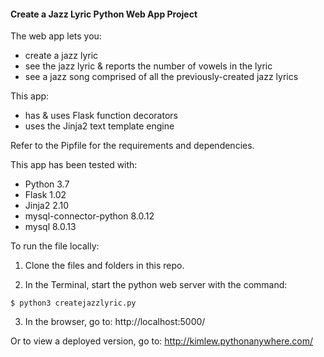#### Create a Jazz Lyric Python Web App Project

The web app lets you:
- create a jazz lyric
- see the jazz lyric & reports the number of vowels in the lyric
- see a jazz song comprised of all the previously-created jazz lyrics

This app:
- has & uses Flask function decorators
- uses the Jinja2 text template engine

Refer to the Pipfile for the requirements and dependencies.

This app has been tested with:
- Python 3.7	
- Flask 1.02
- Jinja2 2.10
- mysql-connector-python 8.0.12
- mysql 8.0.13

To run the file locally:
1. Clone the files and folders in this repo.

2. In the Terminal, start the python web server with the command:

```$ python3 createjazzlyric.py ```

3. In the browser, go to: 
http://localhost:5000/

Or to view a deployed version, go to: 
http://kimlew.pythonanywhere.com/
